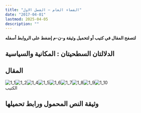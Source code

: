 ```yaml
---
title: "الفضاء العام – الفصل الاول"
date: "2017-04-01"
lastmod: 2025-04-05
description: ""
---
```

**لتصفح المقال في كتيب أو لتحميل وثيقة و-ن-م إضغط على الروابط أسفله**

## **الدلالتان السطحيتان : المكانية والسياسية**

## المقال

![1_1](https://abouyaarebmarzouki.wordpress.com/wp-content/uploads/2017/04/1_1.png?w=648)![1_2](https://abouyaarebmarzouki.wordpress.com/wp-content/uploads/2017/04/1_2.png?w=648)![1_4](https://abouyaarebmarzouki.wordpress.com/wp-content/uploads/2017/04/1_4.png?w=648)![1_5](https://abouyaarebmarzouki.wordpress.com/wp-content/uploads/2017/04/1_5.png?w=648)![1_6](https://abouyaarebmarzouki.wordpress.com/wp-content/uploads/2017/04/1_6.png?w=648)![1_7](https://abouyaarebmarzouki.wordpress.com/wp-content/uploads/2017/04/1_7.png?w=648)![1_8](https://abouyaarebmarzouki.wordpress.com/wp-content/uploads/2017/04/1_8.png?w=648)![1_9](https://abouyaarebmarzouki.wordpress.com/wp-content/uploads/2017/04/1_9.png?w=648)![1_10](https://abouyaarebmarzouki.wordpress.com/wp-content/uploads/2017/04/1_10.png?w=648)  
الكتيب

## وثيقة النص المحمول ورابط تحميلها

###
